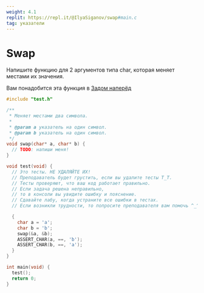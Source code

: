 ```yaml
---
weight: 4.1
replit: https://repl.it/@IlyaSiganov/swap#main.c
tag: указатели
---
```


# Swap

Напишите функцию для 2 аргументов типа char, которая меняет местами их значения.

Вам понадобится эта функция в [Задом наперёд](Задом-наперёд.md)

```c
#include "test.h"

/**
 * Меняет местами два символа.
 *
 * @param a указатель на один символ.
 * @param b указатель на один символ.
 */
void swap(char* a, char* b) {
  // TODO: напиши меня!
}

void test(void) {
  // Это тесты. НЕ УДАЛЯЙТЕ ИХ!
  // Преподаватель будет грустить, если вы удалите тесты T_T.
  // Тесты проверяют, что ваш код работает правильно.
  // Если задача решена неправильно,
  // то в консоли вы увидите ошибку и пояснение.
  // Сдавайте лабу, когда устраните все ошибки в тестах.
  // Если возникли трудности, то попросите преподавателя вам помочь ^_^.

  {
    char a = 'a';
    char b = 'b';
    swap(&a, &b);
    ASSERT_CHAR(a, ==, 'b');
    ASSERT_CHAR(b, ==, 'a');
  }
}

int main(void) {
  test();
  return 0;
}

```
